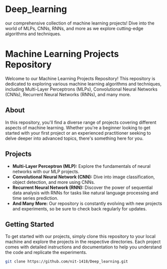 # Deep_learning
our comprehensive collection of machine learning projects! Dive into the world of MLPs, CNNs, RNNs, and more as we explore cutting-edge algorithms and techniques.



# Machine Learning Projects Repository

Welcome to our Machine Learning Projects Repository! This repository is dedicated to exploring various machine learning algorithms and techniques, including Multi-Layer Perceptrons (MLPs), Convolutional Neural Networks (CNNs), Recurrent Neural Networks (RNNs), and many more.

## About

In this repository, you'll find a diverse range of projects covering different aspects of machine learning. Whether you're a beginner looking to get started with your first project or an experienced practitioner seeking to delve deeper into advanced topics, there's something here for you.

## Projects

- **Multi-Layer Perceptron (MLP):** Explore the fundamentals of neural networks with our MLP projects.
- **Convolutional Neural Network (CNN):** Dive into image classification, object detection, and more using CNNs.
- **Recurrent Neural Network (RNN):** Discover the power of sequential data analysis with RNNs for tasks like natural language processing and time series prediction.
- **And Many More:** Our repository is constantly evolving with new projects and experiments, so be sure to check back regularly for updates.

## Getting Started

To get started with our projects, simply clone this repository to your local machine and explore the projects in the respective directories. Each project comes with detailed instructions and documentation to help you understand the code and replicate the experiments.

```bash
git clone https://github.com/nit-1418/Deep_learning.git
